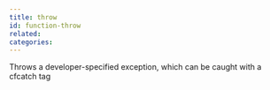 ```yaml
---
title: throw
id: function-throw
related:
categories:
---
```


Throws a developer-specified exception, which can be caught with a cfcatch tag